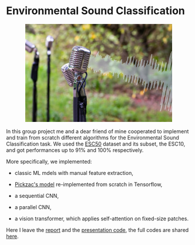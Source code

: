 # Environmental Sound Classification

<p align="center">
  <img src="images/image.png" alt="" width="400"/>
</p>

In this group project me and a dear friend of mine cooperated to implement and train from scratch different algorithms for the Environmental Sound Classification task. We used the [ESC50](https://github.com/karolpiczak/ESC-50) dataset and its subset, the ESC10, and got performances up to 91% and 100% respectively.

More specifically, we implemented:

- classic ML mdels with manual feature extraction,

- [Pickzac's model](https://www.karolpiczak.com/papers/Piczak2015-ESC-ConvNet.pdf) re-implemented from scratch in Tensorflow,

- a sequential CNN,

- a parallel CNN,

- a vision transformer, which applies self-attention on fixed-size patches.

Here I leave the [report](report.pdf) and the [presentation code](presentation.ipynb), the full codes are shared [here](https://github.com/ivankrstev7/Environmental_Sound_Classification).